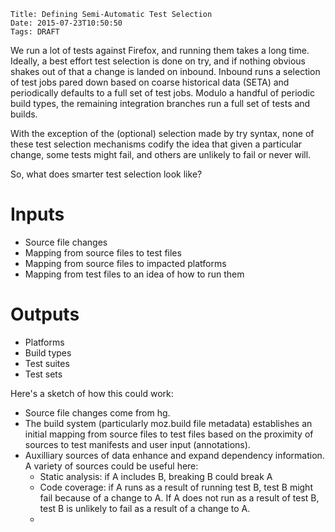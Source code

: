     Title: Defining Semi-Automatic Test Selection
    Date: 2015-07-23T10:50:50
    Tags: DRAFT

We run a lot of tests against Firefox, and running them takes a long time.
Ideally, a best effort test selection is done on try, and if nothing obvious
shakes out of that a change is landed on inbound. Inbound runs a selection of
test jobs pared down based on coarse historical data (SETA) and periodically
defaults to a full set of test jobs. Modulo a handful of periodic build types,
the remaining integration branches run a full set of tests and builds.

With the exception of the (optional) selection made by try syntax, none of
these test selection mechanisms codify the idea that given a particular change,
some tests might fail, and others are unlikely to fail or never will.

So, what does smarter test selection look like?

# Inputs
* Source file changes
* Mapping from source files to test files
* Mapping from source files to impacted platforms
* Mapping from test files to an idea of how to run them

# Outputs
* Platforms
* Build types
* Test suites
* Test sets

Here's a sketch of how this could work:

* Source file changes come from hg.
* The build system (particularly moz.build file metadata) establishes an
  initial mapping from source files to test files based on the proximity of
  sources to test manifests and user input (annotations).
* Auxilliary sources of data enhance and expand dependency information. A
  variety of sources could be useful here:
  * Static analysis: if A includes B, breaking B could break A
  * Code coverage: if A runs as a result of running test B, test B might
    fail because of a change to A. If A does not run as a result of test
    B, test B is unlikely to fail as a result of a change to A.
  * 


<!-- more -->
